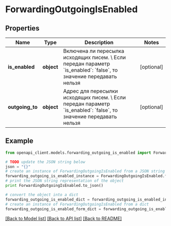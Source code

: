 # ForwardingOutgoingIsEnabled


## Properties
Name | Type | Description | Notes
------------ | ------------- | ------------- | -------------
**is_enabled** | **object** | Включена ли пересылка исходящих писем. \\  Если передан параметр &#x60;is_enabled&#x60;: &#x60;false&#x60;, то значение передавать нельзя | [optional] 
**outgoing_to** | **object** | Адрес для пересылки исходящих писем. \\  Если передан параметр &#x60;is_enabled&#x60;: &#x60;false&#x60;, то значение передавать нельзя | [optional] 

## Example

```python
from openapi_client.models.forwarding_outgoing_is_enabled import ForwardingOutgoingIsEnabled

# TODO update the JSON string below
json = "{}"
# create an instance of ForwardingOutgoingIsEnabled from a JSON string
forwarding_outgoing_is_enabled_instance = ForwardingOutgoingIsEnabled.from_json(json)
# print the JSON string representation of the object
print ForwardingOutgoingIsEnabled.to_json()

# convert the object into a dict
forwarding_outgoing_is_enabled_dict = forwarding_outgoing_is_enabled_instance.to_dict()
# create an instance of ForwardingOutgoingIsEnabled from a dict
forwarding_outgoing_is_enabled_form_dict = forwarding_outgoing_is_enabled.from_dict(forwarding_outgoing_is_enabled_dict)
```
[[Back to Model list]](../README.md#documentation-for-models) [[Back to API list]](../README.md#documentation-for-api-endpoints) [[Back to README]](../README.md)


